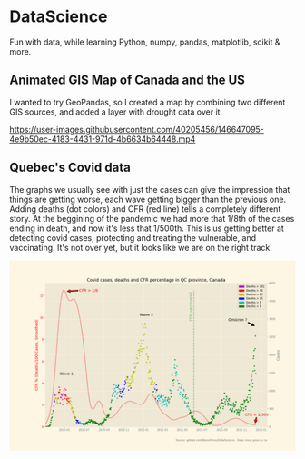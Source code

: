 # DataScience
Fun with data, while learning Python, numpy, pandas, matplotlib, scikit & more.

## Animated GIS Map of Canada and the US
I wanted to try GeoPandas, so I created a map by combining two different GIS sources, and added a layer with drought data over it. 

https://user-images.githubusercontent.com/40205456/146647095-4e9b50ec-4183-4431-971d-4b6634b64448.mp4

## Quebec's Covid data
The graphs we usually see with just the cases can give the impression that things are getting worse, each wave getting bigger than the previous one. 
Adding deaths (dot colors) and CFR (red line) tells a completely different story. At the beggining of the pandemic we had more that 1/8th of the cases ending in death, and now it's less that 1/500th. This is us getting better at detecting covid cases, protecting and treating the vulnerable, and vaccinating. It's not over yet, but it looks like we are on the right track.

![QC_Covid_Cases_and_Deaths](https://github.com/BenoitFries/DataScience/blob/main/QC_Covid_Cases_and_Deaths.png?raw=true)

